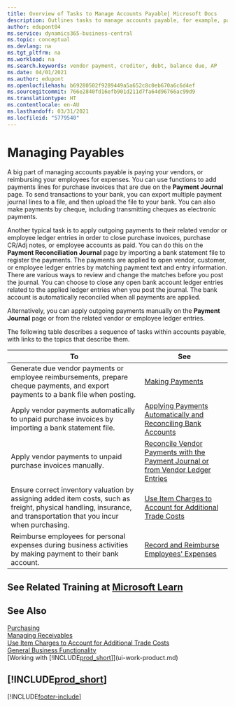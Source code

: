 ```yaml
---
title: Overview of Tasks to Manage Accounts Payable| Microsoft Docs
description: Outlines tasks to manage accounts payable, for example, paying creditors or applying outgoing payments to ledger entries to close invoices or credit memos.
author: edupont04
ms.service: dynamics365-business-central
ms.topic: conceptual
ms.devlang: na
ms.tgt_pltfrm: na
ms.workload: na
ms.search.keywords: vendor payment, creditor, debt, balance due, AP
ms.date: 04/01/2021
ms.author: edupont
ms.openlocfilehash: b69280502f9289449a5a652c8c0eb670a6c6d4ef
ms.sourcegitcommit: 766e2840fd16efb901d211d7fa64d96766ac99d9
ms.translationtype: HT
ms.contentlocale: en-AU
ms.lasthandoff: 03/31/2021
ms.locfileid: "5779540"
---
```

# <a name="managing-payables"></a>Managing Payables

A big part of managing accounts payable is paying your vendors, or reimbursing your employees for expenses. You can use functions to add payments lines for purchase invoices that are due on the **Payment Journal** page. To send transactions to your bank, you can export multiple payment journal lines to a file, and then upload the file to your bank. You can also make payments by cheque, including transmitting cheques as electronic payments.

Another typical task is to apply outgoing payments to their related vendor or employee ledger entries in order to close purchase invoices, purchase CR/Adj notes, or employee accounts as paid. You can do this on the **Payment Reconciliation Journal** page by importing a bank statement file to register the payments. The payments are applied to open vendor, customer, or employee ledger entries by matching payment text and entry information. There are various ways to review and change the matches before you post the journal. You can choose to close any open bank account ledger entries related to the applied ledger entries when you post the journal. The bank account is automatically reconciled when all payments are applied.

Alternatively, you can apply outgoing payments manually on the **Payment Journal** page or from the related vendor or employee ledger entries.

The following table describes a sequence of tasks within accounts payable, with links to the topics that describe them.

| To | See |
| --- | --- |
| Generate due vendor payments or employee reimbursements, prepare cheque payments, and export payments to a bank file when posting. |[Making Payments](payables-make-payments.md) |
| Apply vendor payments automatically to unpaid purchase invoices by importing a bank statement file. |[Applying Payments Automatically and Reconciling Bank Accounts](receivables-apply-payments-auto-reconcile-bank-accounts.md) |
| Apply vendor payments to unpaid purchase invoices manually. |[Reconcile Vendor Payments with the Payment Journal or from Vendor Ledger Entries](payables-how-apply-purchase-transactions-manually.md) |
|Ensure correct inventory valuation by assigning added item costs, such as freight, physical handling, insurance, and transportation that you incur when purchasing.|[Use Item Charges to Account for Additional Trade Costs](payables-how-assign-item-charges.md)|
|Reimburse employees for personal expenses during business activities by making payment to their bank account.|[Record and Reimburse Employees' Expenses](finance-how-record-reimburse-employee-expenses.md)|

## <a name="see-related-training-at-microsoft-learn"></a>See Related Training at [Microsoft Learn](/learn/paths/process-customer-vendor-payments-dynamics-365-business-central/)

## <a name="see-also"></a>See Also
[Purchasing](purchasing-manage-purchasing.md)  
[Managing Receivables](receivables-manage-receivables.md)  
[Use Item Charges to Account for Additional Trade Costs](payables-how-assign-item-charges.md)  
[General Business Functionality](ui-across-business-areas.md)  
[Working with [!INCLUDE[prod_short](includes/prod_short.md)]](ui-work-product.md)

## [!INCLUDE[prod_short](includes/free_trial_md.md)]  


[!INCLUDE[footer-include](includes/footer-banner.md)]